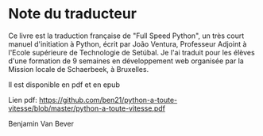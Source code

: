 # Note du traducteur

Ce livre est la traduction française de "Full Speed Python", un très court manuel d'initiation à Python, écrit par João Ventura, Professeur Adjoint à l'Ecole supérieure de Technologie de Setúbal. Je l'ai traduit pour les élèves d'une formation de 9 semaines en développement web organisée par la Mission locale de Schaerbeek, à Bruxelles.

Il est disponible en pdf et en epub

Lien pdf: https://github.com/ben21/python-a-toute-vitesse/blob/master/python-a-toute-vitesse.pdf

Benjamin Van Bever
